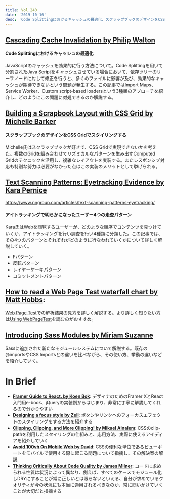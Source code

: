 ```yaml
---
title: Vol.240
date: '2019-10-16'
desc: 'Code Splittingにおけるキャッシュの最適化、スクラップブックのデザインをCSS Gridでスタイリングする、 アイトラッキングで明らかになったユーザー4つの走査パターン、ほか計10リンク'
---
```


## [Cascading Cache Invalidation by Philip Walton](https://philipwalton.com/articles/cascading-cache-invalidation/)

#### Code Splittingにおけるキャッシュの最適化

JavaScriptのキャッシュを効果的に行う方法について。Code Splittingを用いて分割されたJava Scriptをキャッシュさせている場合において、依存ツリーのリーフノードに対して修正を行うと、多くのファイルに影響が及び、効果的なキャッシュが期待できないという問題が発生する。この記事ではImport Maps、Service Worker、Custom script-based loadersという3種類のアプローチを紹介し、どのようにこの問題に対処できるのか解説する。

## [Building a Scrapbook Layout with CSS Grid by Michelle Barker](https://css-irl.info/building-a-scrapbook-layout-with-css-grid/)

#### スクラップブックのデザインをCSS Gridでスタイリングする

Michelle氏はスクラップブックが好きで、CSS Gridで実現できないかを考えた。複数のGridを組み合わせてリズミカルなパターンを生み出すComputed Gridのテクニックを活用し、複雑なレイアウトを実装する。またレスポンシブ対応も特別な努力は必要がなかった点はこの実装のメリットとして挙げられる。

## [Text Scanning Patterns: Eyetracking Evidence by Kara Pernice](https://www.nngroup.com/articles/text-scanning-patterns-eyetracking/)
https://www.nngroup.com/articles/text-scanning-patterns-eyetracking/

#### アイトラッキングで明らかになったユーザー4つの走査パターン
 Kara氏はWebを閲覧するユーザーが、どのような順序でコンテンツを見つけていくか、アイトラッキングを行い調査を行い4種類に分類した。この記事では、その4つのパターンとそれぞれがどのように行なわれていくかについて詳しく解説していく。

- Fパターン
- 反転パターン
- レイヤーケーキパターン
- コミットメントパターン

## [How to read a Web Page Test waterfall chart by Matt Hobbs](https://nooshu.github.io/blog/2019/10/02/how-to-read-a-wpt-waterfall-chart/):

[Web Page Test](https://www.webpagetest.org)での解析結果の見方を詳しく解説する。より詳しく知りたい方は[Using WebPageTest](http://shop.oreilly.com/product/0636920033592.do)を読むのがおすすめ。

## [Introducing Sass Modules by Miriam Suzanne](https://css-tricks.com/introducing-sass-modules/)

Sassに追加された新たなモジュールシステムについて解説する。既存の@importsやCSS Importsとの違いを比べながら、その使い方、挙動の違いなどを紹介していく。

# In Brief
- [**Framer Guide to React. by Koen Bok**](https://www.framer.com/books/framer-guide-to-react/): デザイナのためのFramer XとReact入門用e-book、jQueryの実装例からはじまり、非常に丁寧に解説してくれるので分かりやすい
- [**Designing a focus style by Zell**](https://zellwk.com/blog/creating-focus-style/): ボタンやリンクへのフォーカスエフェクトのスタイリングをする方法を紹介する
- [**Clipping, Clipping, and More Clipping! by Mikael Ainalem**](https://css-tricks.com/clipping-clipping-and-more-clipping/): CSSのclip-pathを利用したスタイリングの仕組みと、応用方法、実際に使えるアイディアを紹介していく
- [**Avoid 100vh On Mobile Web by David**](https://chanind.github.io/javascript/2019/09/28/avoid-100vh-on-mobile-web.html): CSSの便利な単位であるビューポートをモバイルで使用する際に起こる問題について指摘し、その解決案の解説
- [**Thinking Critically About Code Quality by James Milner**](https://www.loxodrome.io/post/thinking-critically-about-code-quality/): コードに求められる性質は状況によって異なり、例えば、すべてのケースでモジュール化しDRYにすることが常に正しいとは限らないといえる、自分が求めているクオリティが今の状況にも本当に適用されるべきなのか、常に問いかけていくことが大切だと指摘する

